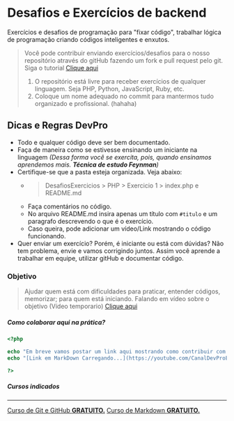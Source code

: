 # Desafios e Exercícios de backend

Exercícios e desafios de programação para "fixar código", trabalhar lógica de programação criando códigos inteligentes e enxutos.

> Você pode contribuir enviando exercícios/desafios para o nosso repositório através do gitHub fazendo um fork e pull request pelo git.
> Siga o tutorial [Clique aqui](https://git-scm.com/book/en/v2/GitHub-Contributing-to-a-Project)
> 
> 1. O repositório está livre para receber exercícios de qualquer linguagem. Seja PHP, Python, JavaScript, Ruby, etc.
> 2. Coloque um nome adequado no commit para mantermos tudo organizado e profissional. (hahaha)

## Dicas e Regras DevPro

* Todo e qualquer código deve ser bem documentado.
* Faça de maneira como se estivesse ensinando um iniciante na linguagem *(Dessa forma você se exercita, pois, quando ensinamos aprendemos mais. **Técnica de estudo Feynman**)*
* Certifique-se que a pasta esteja organizada. Veja abaixo:
  * > DesafiosExercicios > PHP > Exercicio 1 > index.php e README.md
  * Faça comentários no código.
  * No arquivo README.md insira apenas um título com ```#titulo``` e um paragrafo descrevendo o que é o exercício.
  * Caso queira, pode adicionar um vídeo/Link mostrando o código funcionando.
* Quer enviar um exercício? Porém, é iniciante ou está com dúvidas? Não tem problema, envie e vamos corrigindo juntos. Assim você aprende a trabalhar em equipe, utilizar gitHub e documentar código.

### **Objetivo**

> Ajudar quem está com dificuldades para praticar, entender códigos, memorizar; para quem está iniciando.
> Falando em vídeo sobre o objetivo (Vídeo temporario) [Clique aqui](https://www.loom.com/share/31457ba0916b48329389f017a8a2c90d)

##### Como colaborar aqui na prática?

```php
<?php

echo "Em breve vamos postar um link aqui mostrando como contribuir com exercícios no repositório.";
echo "[Link em MarkDown Carregando...](https://youtube.com/CanalDevProEmBreve)";

?>
```

##### Cursos indicados    
* * *

[Curso de Git e GitHub **GRATUITO.**](https://www.udemy.com/course/git-e-github-para-iniciantes/)
[Curso de Markdown **GRATUITO.**](https://www.udemy.com/course/aprenda-markdown/)